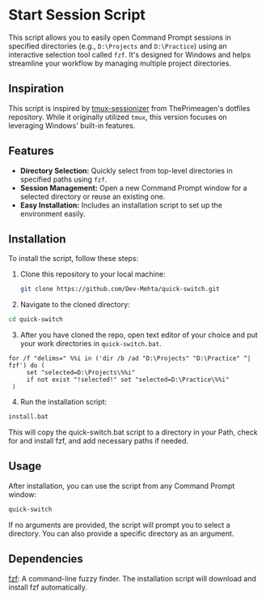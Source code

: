 # Start Session Script

This script allows you to easily open Command Prompt sessions in specified directories (e.g., `D:\Projects` and `D:\Practice`) using an interactive selection tool called `fzf`. It's designed for Windows and helps streamline your workflow by managing multiple project directories.

## Inspiration

This script is inspired by [tmux-sessionizer](https://github.com/ThePrimeagen/.dotfiles/blob/master/bin/.local/scripts/tmux-sessionizer) from ThePrimeagen's dotfiles repository. While it originally utilized `tmux`, this version focuses on leveraging Windows' built-in features.

## Features

- **Directory Selection:** Quickly select from top-level directories in specified paths using `fzf`.
- **Session Management:** Open a new Command Prompt window for a selected directory or reuse an existing one.
- **Easy Installation:** Includes an installation script to set up the environment easily.

## Installation

To install the script, follow these steps:

1. Clone this repository to your local machine:
   ```bash
   git clone https://github.com/Dev-Mehta/quick-switch.git
    ```

2. Navigate to the cloned directory:

```bash
cd quick-switch
```

3. After you have cloned the repo, open text editor of your choice and put your work directories in `quick-switch.bat`.
```
for /f "delims=" %%i in ('dir /b /ad "D:\Projects" "D:\Practice" ^| fzf') do (
     set "selected=D:\Projects\%%i"
     if not exist "!selected!" set "selected=D:\Practice\%%i"
 )
```

4. Run the installation script:

```bash
install.bat
```


This will copy the quick-switch.bat script to a directory in your Path, check for and install fzf, and add necessary paths if needed.

## Usage

After installation, you can use the script from any Command Prompt window:

```bash
quick-switch
```

If no arguments are provided, the script will prompt you to select a directory. You can also provide a specific directory as an argument.

## Dependencies

[fzf](https://github.com/junegunn/fzf): A command-line fuzzy finder. The installation script will download and install fzf automatically.
